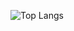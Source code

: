![Top Langs](https://github-readme-stats.vercel.app/api/top-langs/?username=justbechill&layout=compact)
